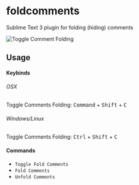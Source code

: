 foldcomments
============

Sublime Text 3 plugin for folding (hiding) comments

![Toggle Comment Folding](https://raw.github.com/oskarols/foldcomments/master/foldcomments.gif)


## Usage

#### Keybinds

###### OSX
Toggle Comments Folding: <kbd>Command</kbd> + <kbd>Shift</kbd> + <kbd>C</kbd>

###### Windows/Linux
Toggle Comments Folding: <kbd>Ctrl</kbd> + <kbd>Shift</kbd> + <kbd>C</kbd>


#### Commands

* `Toggle Fold Comments`
* `Fold Comments`
* `Unfold Comments`